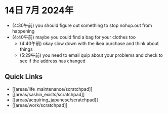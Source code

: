 # 14日 7月 2024年
- (4:30午前) you should figure out something to stop nohup.out from happening
- (4:40午前) maybe you could find a bag for your clothes too
  - (4:40午前) okay slow down with the ikea purchase and think about things
  - (5:29午前) you need to email quip about your problems and check to see if the address has changed



 



## Quick Links
- [[areas/life_maintenance/scratchpad]]
- [[areas/sashin_exists/scratchpad]]
- [[areas/acquiring_japanese/scratchpad]]
- [[areas/work/scratchpad]]
